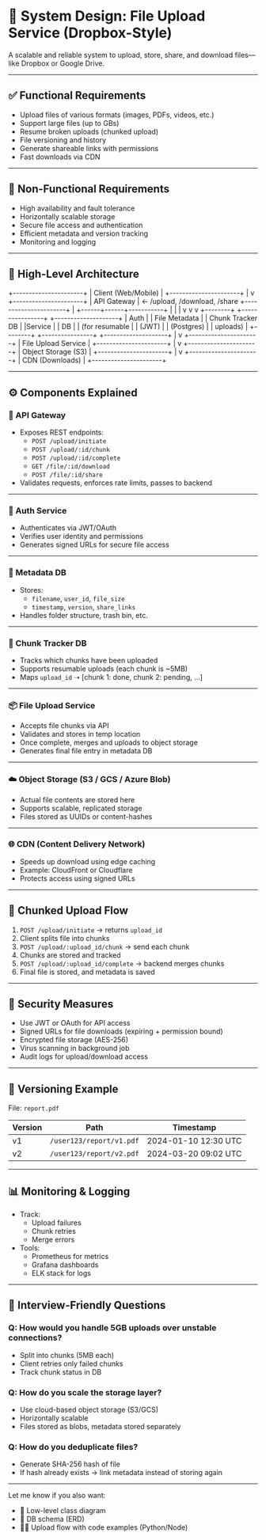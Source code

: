 # 📁 System Design: File Upload Service (Dropbox-Style)

A scalable and reliable system to upload, store, share, and download files—like Dropbox or Google Drive.

---

## ✅ Functional Requirements

- Upload files of various formats (images, PDFs, videos, etc.)
- Support large files (up to GBs)
- Resume broken uploads (chunked upload)
- File versioning and history
- Generate shareable links with permissions
- Fast downloads via CDN

---

## 🚫 Non-Functional Requirements

- High availability and fault tolerance
- Horizontally scalable storage
- Secure file access and authentication
- Efficient metadata and version tracking
- Monitoring and logging

---

## 🧱 High-Level Architecture

+----------------------+
| Client (Web/Mobile) |
+----------------------+
|
v
+----------------------+
| API Gateway | <- /upload, /download, /share
+----------------------+
|
+------+------+-----------+
| | |
v v v
+--------+ +----------------+ +--------------------+
| Auth | | File Metadata | | Chunk Tracker DB |
|Service | | DB | | (for resumable |
| (JWT) | | (Postgres) | | uploads) |
+--------+ +----------------+ +--------------------+
|
v
+----------------------+
| File Upload Service |
+----------------------+
|
v
+----------------------+
| Object Storage (S3) |
+----------------------+
|
v
+----------------------+
| CDN (Downloads) |
+----------------------+


---

## ⚙️ Components Explained

### 📡 API Gateway
- Exposes REST endpoints:
  - `POST /upload/initiate`
  - `POST /upload/:id/chunk`
  - `POST /upload/:id/complete`
  - `GET /file/:id/download`
  - `POST /file/:id/share`
- Validates requests, enforces rate limits, passes to backend

---

### 🔐 Auth Service
- Authenticates via JWT/OAuth
- Verifies user identity and permissions
- Generates signed URLs for secure file access

---

### 🧠 Metadata DB
- Stores:
  - `filename`, `user_id`, `file_size`
  - `timestamp`, `version`, `share_links`
- Handles folder structure, trash bin, etc.

---

### 🧩 Chunk Tracker DB
- Tracks which chunks have been uploaded
- Supports resumable uploads (each chunk is ~5MB)
- Maps `upload_id` ➝ [chunk 1: done, chunk 2: pending, ...]

---

### 📦 File Upload Service
- Accepts file chunks via API
- Validates and stores in temp location
- Once complete, merges and uploads to object storage
- Generates final file entry in metadata DB

---

### ☁️ Object Storage (S3 / GCS / Azure Blob)
- Actual file contents are stored here
- Supports scalable, replicated storage
- Files stored as UUIDs or content-hashes

---

### 🌐 CDN (Content Delivery Network)
- Speeds up download using edge caching
- Example: CloudFront or Cloudflare
- Protects access using signed URLs

---

## 🔁 Chunked Upload Flow

1. `POST /upload/initiate` → returns `upload_id`
2. Client splits file into chunks
3. `POST /upload/:upload_id/chunk` → send each chunk
4. Chunks are stored and tracked
5. `POST /upload/:upload_id/complete` → backend merges chunks
6. Final file is stored, and metadata is saved

---

## 🧰 Security Measures

- Use JWT or OAuth for API access
- Signed URLs for file downloads (expiring + permission bound)
- Encrypted file storage (AES-256)
- Virus scanning in background job
- Audit logs for upload/download access

---

## 🔄 Versioning Example

File: `report.pdf`

| Version | Path                            | Timestamp           |
|---------|----------------------------------|----------------------|
| v1      | `/user123/report/v1.pdf`        | 2024-01-10 12:30 UTC |
| v2      | `/user123/report/v2.pdf`        | 2024-03-20 09:02 UTC |

---

## 📊 Monitoring & Logging

- Track:
  - Upload failures
  - Chunk retries
  - Merge errors
- Tools:
  - Prometheus for metrics
  - Grafana dashboards
  - ELK stack for logs

---

## 💬 Interview-Friendly Questions

### Q: How would you handle 5GB uploads over unstable connections?
- Split into chunks (5MB each)
- Client retries only failed chunks
- Track chunk status in DB

### Q: How do you scale the storage layer?
- Use cloud-based object storage (S3/GCS)
- Horizontally scalable
- Files stored as blobs, metadata stored separately

### Q: How do you deduplicate files?
- Generate SHA-256 hash of file
- If hash already exists → link metadata instead of storing again

---

Let me know if you also want:

- 🧱 Low-level class diagram
- 🧠 DB schema (ERD)
- 🧑‍💻 Upload flow with code examples (Python/Node)


